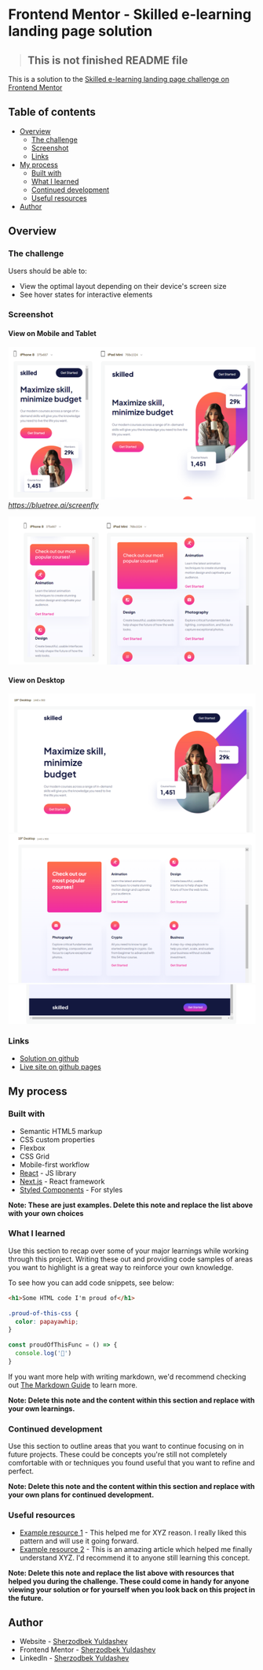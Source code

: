 # Frontend Mentor - Skilled e-learning landing page solution 

> ## This is not finished README file

This is a solution to the [Skilled e-learning landing page challenge on Frontend Mentor](https://www.frontendmentor.io/challenges/skilled-elearning-landing-page-S1ObDrZ8q)

## Table of contents

- [Overview](#overview)
  - [The challenge](#the-challenge)
  - [Screenshot](#screenshot)
  - [Links](#links)
- [My process](#my-process)
  - [Built with](#built-with)
  - [What I learned](#what-i-learned)
  - [Continued development](#continued-development)
  - [Useful resources](#useful-resources)
- [Author](#author)

## Overview

### The challenge

Users should be able to:

- View the optimal layout depending on their device's screen size
- See hover states for interactive elements

### **Screenshot**

#### **View on Mobile and Tablet**

![website view on mobile and tablet](assets/screenshots/mobile-tablet-head.png)
*https://bluetree.ai/screenfly*

![website view on mobile and tablet](assets/screenshots/mobile-tablet-body.png)

#### **View on Desktop**

![website view on desktop](assets/screenshots/desktop.png)
![website view on desktop](assets/screenshots/desktop-body.png)
![website view on desktop](assets/screenshots/footer.png)


### Links

- [Solution on github](https://github.com/sherzodbekyuldashev95/skilled-elearning-landing-page)
- [Live site on github pages](https://sherzodbekyuldashev95.github.io/skilled-elearning-landing-page/)

## My process

### Built with

- Semantic HTML5 markup
- CSS custom properties
- Flexbox
- CSS Grid
- Mobile-first workflow
- [React](https://reactjs.org/) - JS library
- [Next.js](https://nextjs.org/) - React framework
- [Styled Components](https://styled-components.com/) - For styles

**Note: These are just examples. Delete this note and replace the list above with your own choices**

### What I learned

Use this section to recap over some of your major learnings while working through this project. Writing these out and providing code samples of areas you want to highlight is a great way to reinforce your own knowledge.

To see how you can add code snippets, see below:

```html
<h1>Some HTML code I'm proud of</h1>
```
```css
.proud-of-this-css {
  color: papayawhip;
}
```
```js
const proudOfThisFunc = () => {
  console.log('🎉')
}
```

If you want more help with writing markdown, we'd recommend checking out [The Markdown Guide](https://www.markdownguide.org/) to learn more.

**Note: Delete this note and the content within this section and replace with your own learnings.**

### Continued development

Use this section to outline areas that you want to continue focusing on in future projects. These could be concepts you're still not completely comfortable with or techniques you found useful that you want to refine and perfect.

**Note: Delete this note and the content within this section and replace with your own plans for continued development.**

### Useful resources

- [Example resource 1](https://www.example.com) - This helped me for XYZ reason. I really liked this pattern and will use it going forward.
- [Example resource 2](https://www.example.com) - This is an amazing article which helped me finally understand XYZ. I'd recommend it to anyone still learning this concept.

**Note: Delete this note and replace the list above with resources that helped you during the challenge. These could come in handy for anyone viewing your solution or for yourself when you look back on this project in the future.**

## Author

- Website - [Sherzodbek Yuldashev](https://www.your-site.com)
- Frontend Mentor - [Sherzodbek Yuldashev](https://www.frontendmentor.io/profile/sherzodbekyuldashev95)
- LinkedIn - [Sherzodbek Yuldashev](https://www.linkedin.com/in/sherzodbek-yuldashev/)




